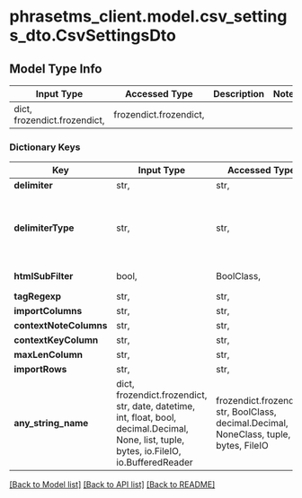 # phrasetms_client.model.csv_settings_dto.CsvSettingsDto

## Model Type Info

| Input Type                   | Accessed Type          | Description | Notes |
| ---------------------------- | ---------------------- | ----------- | ----- |
| dict, frozendict.frozendict, | frozendict.frozendict, |             |

### Dictionary Keys

| Key                    | Input Type                                                                                                                                  | Accessed Type                                                                           | Description                                                        | Notes                                                              |
| ---------------------- | ------------------------------------------------------------------------------------------------------------------------------------------- | --------------------------------------------------------------------------------------- | ------------------------------------------------------------------ | ------------------------------------------------------------------ |
| **delimiter**          | str,                                                                                                                                        | str,                                                                                    | Default: ,                                                         | [optional]                                                         |
| **delimiterType**      | str,                                                                                                                                        | str,                                                                                    | Default: COMMA                                                     | [optional] must be one of ["TAB", "COMMA", "SEMICOLON", "OTHER", ] |
| **htmlSubFilter**      | bool,                                                                                                                                       | BoolClass,                                                                              | Default: false                                                     | [optional]                                                         |
| **tagRegexp**          | str,                                                                                                                                        | str,                                                                                    |                                                                    | [optional]                                                         |
| **importColumns**      | str,                                                                                                                                        | str,                                                                                    |                                                                    | [optional]                                                         |
| **contextNoteColumns** | str,                                                                                                                                        | str,                                                                                    |                                                                    | [optional]                                                         |
| **contextKeyColumn**   | str,                                                                                                                                        | str,                                                                                    |                                                                    | [optional]                                                         |
| **maxLenColumn**       | str,                                                                                                                                        | str,                                                                                    |                                                                    | [optional]                                                         |
| **importRows**         | str,                                                                                                                                        | str,                                                                                    |                                                                    | [optional]                                                         |
| **any_string_name**    | dict, frozendict.frozendict, str, date, datetime, int, float, bool, decimal.Decimal, None, list, tuple, bytes, io.FileIO, io.BufferedReader | frozendict.frozendict, str, BoolClass, decimal.Decimal, NoneClass, tuple, bytes, FileIO | any string name can be used but the value must be the correct type | [optional]                                                         |

[[Back to Model list]](../../README.md#documentation-for-models) [[Back to API list]](../../README.md#documentation-for-api-endpoints) [[Back to README]](../../README.md)
